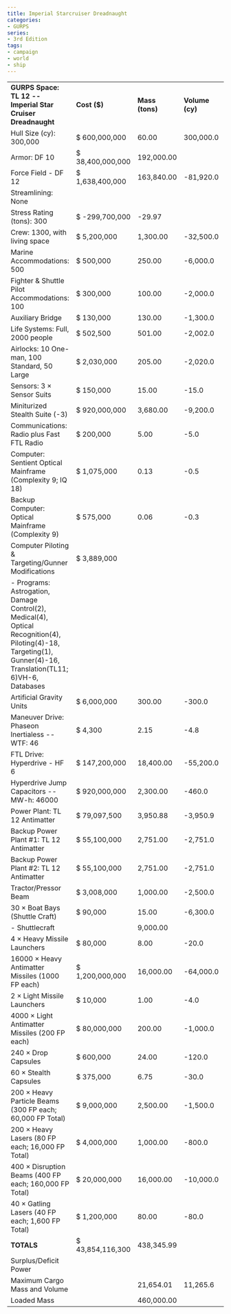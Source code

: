 ```yaml
---
title: Imperial Starcruiser Dreadnaught
categories:
- GURPS
series:
- 3rd Edition
tags:
- campaign
- world
- ship
---
```


|                                                                                                                                                                  |                  |                 |                 |                |
|------------------------------------------------------------------------------------------------------------------------------------------------------------------|------------------|-----------------|-----------------|----------------|
| **GURPS Space: TL 12 -- Imperial Star Cruiser Dreadnaught**                                                                                                      | **Cost ($)**     | **Mass (tons)** | **Volume (cy)** | **Power (MW)** |
| Hull Size (cy): 300,000                                                                                                                                          | $ 600,000,000    | 60.00           | 300,000.0       |                |
| Armor: DF 10                                                                                                                                                     | $ 38,400,000,000 | 192,000.00      |                 |                |
| Force Field - DF 12                                                                                                                                              | $ 1,638,400,000  | 163,840.00      | -81,920.0       | -80.0          |
| Streamlining: None                                                                                                                                               |                  |                 |                 |                |
| Stress Rating (tons): 300                                                                                                                                        | $ -299,700,000   | -29.97          |                 |                |
| Crew: 1300, with living space                                                                                                                                    | $ 5,200,000      | 1,300.00        | -32,500.0       |                |
| Marine Accommodations: 500                                                                                                                                       | $ 500,000        | 250.00          | -6,000.0        |                |
| Fighter & Shuttle Pilot Accommodations: 100                                                                                                                      | $ 300,000        | 100.00          | -2,000.0        |                |
| Auxiliary Bridge                                                                                                                                                 | $ 130,000        | 130.00          | -1,300.0        |                |
| Life Systems: Full, 2000 people                                                                                                                                  | $ 502,500        | 501.00          | -2,002.0        | -1,000.0       |
| Airlocks: 10 One-man, 100 Standard, 50 Large                                                                                                                     | $ 2,030,000      | 205.00          | -2,020.0        |                |
| Sensors: 3 × Sensor Suits                                                                                                                                        | $ 150,000        | 15.00           | -15.0           | -3.0           |
| Miniturized Stealth Suite (-3)                                                                                                                                   | $ 920,000,000    | 3,680.00        | -9,200.0        | -2.0           |
| Communications: Radio plus Fast FTL Radio                                                                                                                        | $ 200,000        | 5.00            | -5.0            | -5.0           |
| Computer: Sentient Optical Mainframe (Complexity 9; IQ 18)                                                                                                       | $ 1,075,000      | 0.13            | -0.5            |                |
| Backup Computer: Optical Mainframe (Complexity 9)                                                                                                                | $ 575,000        | 0.06            | -0.3            |                |
| Computer Piloting & Targeting/Gunner Modifications                                                                                                               | $ 3,889,000      |                 |                 |                |
| \- Programs: Astrogation, Damage Control(2), Medical(4), Optical Recognition(4), Piloting(4)-18, Targeting(1), Gunner(4)-16, Translation(TL11; 6)VH-6, Databases |                  |                 |                 |                |
| Artificial Gravity Units                                                                                                                                         | $ 6,000,000      | 300.00          | -300.0          | -300.0         |
| Maneuver Drive: Phaseon Inertialess -- WTF: 46                                                                                                                   | $ 4,300          | 2.15            | -4.8            | -4.6           |
| FTL Drive: Hyperdrive - HF 6                                                                                                                                     | $ 147,200,000    | 18,400.00       | -55,200.0       | -36,800.0      |
| Hyperdrive Jump Capacitors -- MW-h: 46000                                                                                                                        | $ 920,000,000    | 2,300.00        | -460.0          |                |
| Power Plant: TL 12 Antimatter                                                                                                                                    | $ 79,097,500     | 3,950.88        | -3,950.9        | 157,995.0      |
| Backup Power Plant \#1: TL 12 Antimatter                                                                                                                         | $ 55,100,000     | 2,751.00        | -2,751.0        | 110,000.0      |
| Backup Power Plant \#2: TL 12 Antimatter                                                                                                                         | $ 55,100,000     | 2,751.00        | -2,751.0        | 110,000.0      |
| Tractor/Pressor Beam                                                                                                                                             | $ 3,008,000      | 1,000.00        | -2,500.0        | -1,000.0       |
| 30 × Boat Bays (Shuttle Craft)                                                                                                                                   | $ 90,000         | 15.00           | -6,300.0        |                |
| \- Shuttlecraft                                                                                                                                                  |                  | 9,000.00        |                 |                |
| 4 × Heavy Missile Launchers                                                                                                                                      | $ 80,000         | 8.00            | -20.0           |                |
| 16000 × Heavy Antimatter Missiles (1000 FP each)                                                                                                                 | $ 1,200,000,000  | 16,000.00       | -64,000.0       |                |
| 2 × Light Missile Launchers                                                                                                                                      | $ 10,000         | 1.00            | -4.0            |                |
| 4000 × Light Antimatter Missiles (200 FP each)                                                                                                                   | $ 80,000,000     | 200.00          | -1,000.0        |                |
| 240 × Drop Capsules                                                                                                                                              | $ 600,000        | 24.00           | -120.0          |                |
| 60 × Stealth Capsules                                                                                                                                            | $ 375,000        | 6.75            | -30.0           |                |
| 200 × Heavy Particle Beams (300 FP each; 60,000 FP Total)                                                                                                        | $ 9,000,000      | 2,500.00        | -1,500.0        | -30,000.0      |
| 200 × Heavy Lasers (80 FP each; 16,000 FP Total)                                                                                                                 | $ 4,000,000      | 1,000.00        | -800.0          | -8,000.0       |
| 400 × Disruption Beams (400 FP each; 160,000 FP Total)                                                                                                           | $ 20,000,000     | 16,000.00       | -10,000.0       | -80,000.0      |
| 40 × Gatling Lasers (40 FP each; 1,600 FP Total)                                                                                                                 | $ 1,200,000      | 80.00           | -80.0           | -800.0         |
| **TOTALS**                                                                                                                                                       | $ 43,854,116,300 | 438,345.99      |                 |                |
| Surplus/Deficit Power                                                                                                                                            |                  |                 |                 | 220,000.4      |
| Maximum Cargo Mass and Volume                                                                                                                                    |                  | 21,654.01       | 11,265.6        |                |
| Loaded Mass                                                                                                                                                      |                  | 460,000.00      |                 |                |
